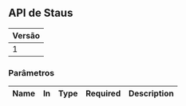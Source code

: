 ## API de Staus

Versão |
------ |
1 |

### Parâmetros



| Name | In | Type | Required | Description                             |
|------|----|------|----------|-----------------------------------------|




